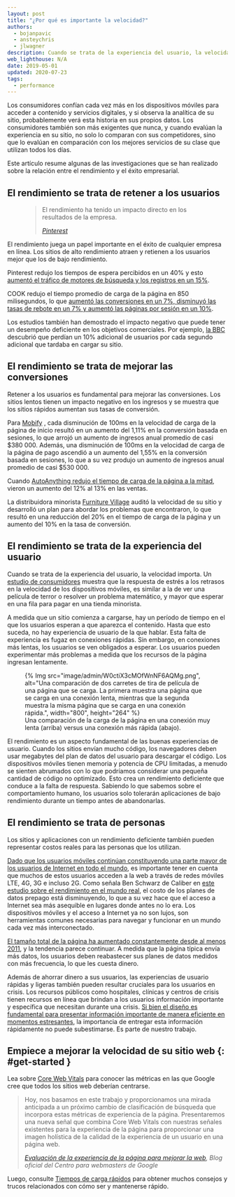 ```yaml
---
layout: post
title: "¿Por qué es importante la velocidad?"
authors:
  - bojanpavic
  - ansteychris
  - jlwagner
description: Cuando se trata de la experiencia del usuario, la velocidad importa, y los retrasos provocados por la velocidad móvil no solo son frustrantes, también puede tener un impacto negativo en los resultados comerciales.
web_lighthouse: N/A
date: 2019-05-01
updated: 2020-07-23
tags:
  - performance
---
```


Los consumidores confían cada vez más en los dispositivos móviles para acceder a contenido y servicios digitales, y si observa la analítica de su sitio, probablemente verá esta historia en sus propios datos. Los consumidores también son más exigentes que nunca, y cuando evalúan la experiencia en su sitio, no solo lo comparan con sus competidores, sino que lo evalúan en comparación con los mejores servicios de su clase que utilizan todos los días.

Este artículo resume algunas de las investigaciones que se han realizado sobre la relación entre el rendimiento y el éxito empresarial.

## El rendimiento se trata de retener a los usuarios

<figure class="w-figure w-figure--inline-right">
  <blockquote>
    <p>El rendimiento ha tenido un impacto directo en los resultados de la empresa.</p>
    <cite>
      <p data-md-type="paragraph"><a href="https://www.youtube.com/watch?v=Xryhxi45Q5M&amp;feature=youtu.be&amp;t=1366">Pinterest</a></p>
    </cite>
  </blockquote></figure>

El rendimiento juega un papel importante en el éxito de cualquier empresa en línea. Los sitios de alto rendimiento atraen y retienen a los usuarios mejor que los de bajo rendimiento.

Pinterest redujo los tiempos de espera percibidos en un 40% y esto [aumentó el tráfico de motores de búsqueda y los registros en un 15%](https://medium.com/@Pinterest_Engineering/driving-user-growth-with-performance-improvements-cfc50dafadd7).

COOK redujo el tiempo promedio de carga de la página en 850 milisegundos, lo que [aumentó las conversiones en un 7%, disminuyó las tasas de rebote en un 7% y aumentó las páginas por sesión en un 10%](https://www.nccgroup.trust/globalassets/resources/uk/case-studies/web-performance/cook-case-study.pdf).

Los estudios también han demostrado el impacto negativo que puede tener un desempeño deficiente en los objetivos comerciales. Por ejemplo, [la BBC](https://www.creativebloq.com/features/how-the-bbc-builds-websites-that-scale) descubrió que perdían un 10% adicional de usuarios por cada segundo adicional que tardaba en cargar su sitio.

## El rendimiento se trata de mejorar las conversiones

Retener a los usuarios es fundamental para mejorar las conversiones. Los sitios lentos tienen un impacto negativo en los ingresos y se muestra que los sitios rápidos aumentan sus tasas de conversión.

Para [Mobify](http://resources.mobify.com/2016-Q2-mobile-insights-benchmark-report.html) , cada disminución de 100ms en la velocidad de carga de la página de inicio resultó en un aumento del 1,11% en la conversión basada en sesiones, lo que arrojó un aumento de ingresos anual promedio de casi $380 000. Además, una disminución de 100ms en la velocidad de carga de la página de pago ascendió a un aumento del 1,55% en la conversión basada en sesiones, lo que a su vez produjo un aumento de ingresos anual promedio de casi $530 000.

Cuando [AutoAnything redujo el tiempo de carga de la página a la mitad](https://www.digitalcommerce360.com/2010/08/19/web-accelerator-revs-conversion-and-sales-autoanything/), vieron un aumento del 12% al 13% en las ventas.

La distribuidora minorista [Furniture Village](https://www.thinkwithgoogle.com/intl/en-gb/success-stories/uk-success-stories/furniture-village-and-greenlight-slash-page-load-times-boosting-user-experience/) auditó la velocidad de su sitio y desarrolló un plan para abordar los problemas que encontraron, lo que resultó en una reducción del 20% en el tiempo de carga de la página y un aumento del 10% en la tasa de conversión.

## El rendimiento se trata de la experiencia del usuario

Cuando se trata de la experiencia del usuario, la velocidad importa. Un [estudio de consumidores](https://www.ericsson.com/en/press-releases/2016/2/streaming-delays-mentally-taxing-for-smartphone-users-ericsson-mobility-report) muestra que la respuesta de estrés a los retrasos en la velocidad de los dispositivos móviles, es similar a la de ver una película de terror o resolver un problema matemático, y mayor que esperar en una fila para pagar en una tienda minorista.

A medida que un sitio comienza a cargarse, hay un período de tiempo en el que los usuarios esperan a que aparezca el contenido. Hasta que esto suceda, no hay experiencia de usuario de la que hablar. Esta falta de experiencia es fugaz en conexiones rápidas. Sin embargo, en conexiones más lentas, los usuarios se ven obligados a esperar. Los usuarios pueden experimentar más problemas a medida que los recursos de la página ingresan lentamente.

<figure class="w-figure">{% Img src="image/admin/W0ctiX3cMOfWnNF6AQMg.png", alt="Una comparación de dos carretes de tira de película de una página que se carga. La primera muestra una página que se carga en una conexión lenta, mientras que la segunda muestra la misma página que se carga en una conexión rápida.", width="800", height="264" %}<figcaption> Una comparación de la carga de la página en una conexión muy lenta (arriba) versus una conexión más rápida (abajo).</figcaption></figure>

El rendimiento es un aspecto fundamental de las buenas experiencias de usuario. Cuando los sitios envían mucho código, los navegadores deben usar megabytes del plan de datos del usuario para descargar el código. Los dispositivos móviles tienen memoria y potencia de CPU limitadas, a menudo se sienten abrumados con lo que podríamos considerar una pequeña cantidad de código no optimizado. Esto crea un rendimiento deficiente que conduce a la falta de respuesta. Sabiendo lo que sabemos sobre el comportamiento humano, los usuarios solo tolerarán aplicaciones de bajo rendimiento durante un tiempo antes de abandonarlas.

## El rendimiento se trata de personas

Los sitios y aplicaciones con un rendimiento deficiente también pueden representar costos reales para las personas que los utilizan.

[Dado que los usuarios móviles continúan constituyendo una parte mayor de los usuarios de Internet en todo el mundo](http://gs.statcounter.com/platform-market-share/desktop-mobile-tablet), es importante tener en cuenta que muchos de estos usuarios acceden a la web a través de redes móviles LTE, 4G, 3G e incluso 2G. Como señala Ben Schwarz de Caliber en [este estudio sobre el rendimiento en el mundo real](https://calibreapp.com/blog/beyond-the-bubble), el costo de los planes de datos prepago está disminuyendo, lo que a su vez hace que el acceso a Internet sea más asequible en lugares donde antes no lo era. Los dispositivos móviles y el acceso a Internet ya no son lujos, son herramientas comunes necesarias para navegar y funcionar en un mundo cada vez más interconectado.

[El tamaño total de la página ha aumentado constantemente desde al menos 2011](http://beta.httparchive.org/reports/state-of-the-web#bytesTotal), y la tendencia parece continuar. A medida que la página típica envía más datos, los usuarios deben reabastecer sus planes de datos medidos con más frecuencia, lo que les cuesta dinero.

Además de ahorrar dinero a sus usuarios, las experiencias de usuario rápidas y ligeras también pueden resultar cruciales para los usuarios en crisis. Los recursos públicos como hospitales, clínicas y centros de crisis tienen recursos en línea que brindan a los usuarios información importante y específica que necesitan durante una crisis. [Si bien el diseño es fundamental para presentar información importante de manera eficiente en momentos estresantes](https://aneventapart.com/news/post/eric-meyer-designing-for-crisis), la importancia de entregar esta información rápidamente no puede subestimarse. Es parte de nuestro trabajo.

## Empiece a mejorar la velocidad de su sitio web {: #get-started }

Lea sobre [Core Web Vitals](/vitals/#core-web-vitals) para conocer las métricas en las que Google cree que todos los sitios web deberían centrarse.

<blockquote>
  <p>Hoy, nos basamos en este trabajo y proporcionamos una mirada anticipada a un próximo cambio de clasificación de búsqueda que incorpora estas métricas de experiencia de la página. Presentaremos una nueva señal que combina Core Web Vitals con nuestras señales existentes para la experiencia de la página para proporcionar una imagen holística de la calidad de la experiencia de un usuario en una página web.</p>
  <cite><a href="https://webmasters.googleblog.com/2020/05/evaluating-page-experience.html">Evaluación de la experiencia de la página para mejorar la web</a>, Blog oficial del Centro para webmasters de Google</cite>
</blockquote>

Luego, consulte [Tiempos de carga rápidos](/fast/) para obtener muchos consejos y trucos relacionados con cómo ser y mantenerse rápido.
